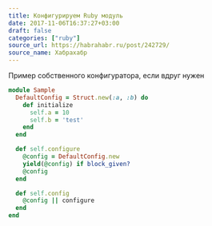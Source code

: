 ```yaml
---
title: Конфигурируем Ruby модуль
date: 2017-11-06T16:37:27+03:00
draft: false
categories: ["ruby"]
source_url: https://habrahabr.ru/post/242729/
source_name: Хабрахабр
---
```


Пример собственного конфигуратора, если вдруг нужен

<!--more-->

```ruby
module Sample
  DefaultConfig = Struct.new(:a, :b) do
    def initialize
      self.a = 10
      self.b = 'test'
    end
  end

  def self.configure
    @config = DefaultConfig.new
    yield(@config) if block_given?
    @config
  end

  def self.config
    @config || configure
  end
end
```
